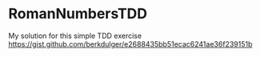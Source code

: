 # RomanNumbersTDD

My solution for this simple TDD exercise https://gist.github.com/berkdulger/e2688435bb51ecac6241ae36f239151b
